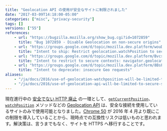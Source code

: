 ```yaml
---
title: "Geolocation API の使用が安全なサイトに制限されました"
date: "2017-03-09T14:18:00-05:00"
categories: ["misc", "privacy-security"]
tags: []
versions: ["55"]
references:
    - url: "https://bugzilla.mozilla.org/show_bug.cgi?id=1072859"
      title: "Bug 1072859 - Disable Geolocation on non-secure origins"
    - url: "https://groups.google.com/d/topic/mozilla.dev.platform/wouDQLBbm9A/discussion"
      title: "Intent to ship: Restrict geolocation.watchPosition to secure contexts"
    - url: "https://groups.google.com/d/topic/mozilla.dev.platform/BvcsTpAqIsQ/discussion"
      title: "Intent to restrict to secure contexts: navigator.geolocation"
    - url: "https://groups.google.com/d/topic/mozilla.dev.platform/8BsF76gNhDE/discussion"
      title: "Intent to deprecate: insecure Geo requests"
aliases:
    - "/ja/docs/2016/use-of-geolocation-watchposition-will-be-limited-to-secure-sites/"
    - "/ja/docs/2016/use-of-geolocation-api-will-be-limited-to-secure-sites/"
---
```

現在進行中の [安全でない HTTP 廃止](https://www.fxsitecompat.com/ja/docs/2015/insecure-http-will-be-deprecated/) の一環として、[`getCurrentPosition`](https://developer.mozilla.org/ja/docs/Web/API/Geolocation/getCurrentPosition)、[`watchPosition`](https://developer.mozilla.org/ja/docs/Web/API/Geolocation/watchPosition) メソッドなどの [Geolocation API](https://developer.mozilla.org/ja/docs/Web/API/Geolocation) は、安全な接続を使用しているサイトのみで使用可能となりました。[Chrome 50](https://developers.google.com/web/updates/2016/04/geolocation-on-secure-contexts-only) が 2016 年 4 月より既にこの制限を導入していることから、現時点での互換性リスクは低いものと思われます。解決策は、言うまでもなく、サイトを HTTPS へ移行することです。
